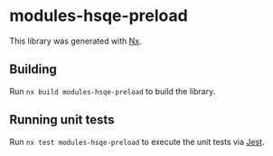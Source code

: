 # modules-hsqe-preload

This library was generated with [Nx](https://nx.dev).

## Building

Run `nx build modules-hsqe-preload` to build the library.

## Running unit tests

Run `nx test modules-hsqe-preload` to execute the unit tests via [Jest](https://jestjs.io).
